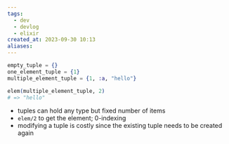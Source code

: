 ```yaml
---
tags:
  - dev
  - devlog
  - elixir
created_at: 2023-09-30 10:13
aliases:
---
```

```elixir
empty_tuple = {}
one_element_tuple = {1}
multiple_element_tuple = {1, :a, "hello"}

elem(multiple_element_tuple, 2)
# => "hello"
```

- tuples can hold any type but fixed number of items
- `elem/2` to get the element; 0-indexing
- modifying a tuple is costly since the existing tuple needs to be created again
